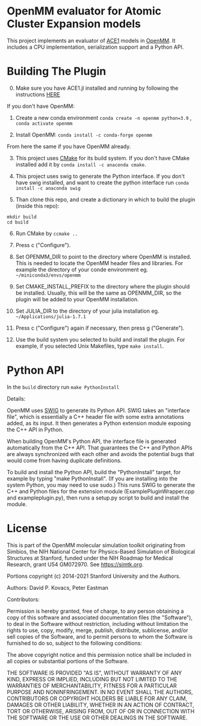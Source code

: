 OpenMM evaluator for Atomic Cluster Expansion models
====================================================

This project implements an evaluator of [ACE1](https://acesuit.github.io/ACE1docs.jl/dev/) models in [OpenMM](https://openmm.org). It includes a CPU implementation, serialization support and a Python API. 

Building The Plugin
===================

0. Make sure you have ACE1.jl installed and running by following the instructions [HERE](https://acesuit.github.io/ACE1docs.jl/dev/gettingstarted/installation/)

If you don't have OpenMM:

1. Create a new conda environment `conda create -n openmm python=3.9` , `conda activate openmm`

2. Install OpenMM: `conda install -c conda-forge openmm`

From here the same if you have OpenMM already. 

3. This project uses [CMake](http://www.cmake.org) for its build system. If you don't have CMake installed add it by `conda install -c anaconda cmake`.

4. This project uses swig to generate the Python interface. If you don't have swig installed, and want to create the python interface run `conda install -c anaconda swig`

5. Than clone this repo, and create a dictionary in which to build the plugin (inside this repo):

```
mkdir build
cd build
```


6. Run CMake by `ccmake ..`

7. Press c ("Configure").

8. Set OPENMM_DIR to point to the directory where OpenMM is installed.  This is needed to locate
the OpenMM header files and libraries. For example the directory of your conde environment eg. `~/miniconda3/envs/openmm`

9. Set CMAKE_INSTALL_PREFIX to the directory where the plugin should be installed.  Usually,
this will be the same as OPENMM_DIR, so the plugin will be added to your OpenMM installation.

10. Set JULIA_DIR to the directory of your julia installation eg. `~/Applications/julia-1.7.1`

11. Press c ("Configure") again if necessary, then press g ("Generate").

12. Use the build system you selected to build and install the plugin.  For example, if you
selected Unix Makefiles, type `make install`.

Python API
==========

In the `build` directory run `make PythonInstall`

Details:

OpenMM uses [SWIG](http://www.swig.org) to generate its Python API.  SWIG takes an "interface
file", which is essentially a C++ header file with some extra annotations added, as its input.
It then generates a Python extension module exposing the C++ API in Python.

When building OpenMM's Python API, the interface file is generated automatically from the C++
API.  That guarantees the C++ and Python APIs are always synchronized with each other and avoids
the potential bugs that would come from having duplicate definitions. 

To build and install the Python API, build the "PythonInstall" target, for example by typing
"make PythonInstall".  (If you are installing into the system Python, you may need to use sudo.)
This runs SWIG to generate the C++ and Python files for the extension module
(ExamplePluginWrapper.cpp and exampleplugin.py), then runs a setup.py script to build and
install the module. 


License
=======

This is part of the OpenMM molecular simulation toolkit originating from
Simbios, the NIH National Center for Physics-Based Simulation of
Biological Structures at Stanford, funded under the NIH Roadmap for
Medical Research, grant U54 GM072970. See https://simtk.org.

Portions copyright (c) 2014-2021 Stanford University and the Authors.

Authors: David P. Kovacs, Peter Eastman

Contributors:

Permission is hereby granted, free of charge, to any person obtaining a
copy of this software and associated documentation files (the "Software"),
to deal in the Software without restriction, including without limitation
the rights to use, copy, modify, merge, publish, distribute, sublicense,
and/or sell copies of the Software, and to permit persons to whom the
Software is furnished to do so, subject to the following conditions:

The above copyright notice and this permission notice shall be included in
all copies or substantial portions of the Software.

THE SOFTWARE IS PROVIDED "AS IS", WITHOUT WARRANTY OF ANY KIND, EXPRESS OR
IMPLIED, INCLUDING BUT NOT LIMITED TO THE WARRANTIES OF MERCHANTABILITY,
FITNESS FOR A PARTICULAR PURPOSE AND NONINFRINGEMENT. IN NO EVENT SHALL
THE AUTHORS, CONTRIBUTORS OR COPYRIGHT HOLDERS BE LIABLE FOR ANY CLAIM,
DAMAGES OR OTHER LIABILITY, WHETHER IN AN ACTION OF CONTRACT, TORT OR
OTHERWISE, ARISING FROM, OUT OF OR IN CONNECTION WITH THE SOFTWARE OR THE
USE OR OTHER DEALINGS IN THE SOFTWARE.


